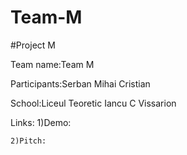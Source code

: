 # Team-M
#Project M

Team name:Team M

Participants:Serban Mihai Cristian

School:Liceul Teoretic Iancu C Vissarion

Links: 1)Demo:

    2)Pitch:
